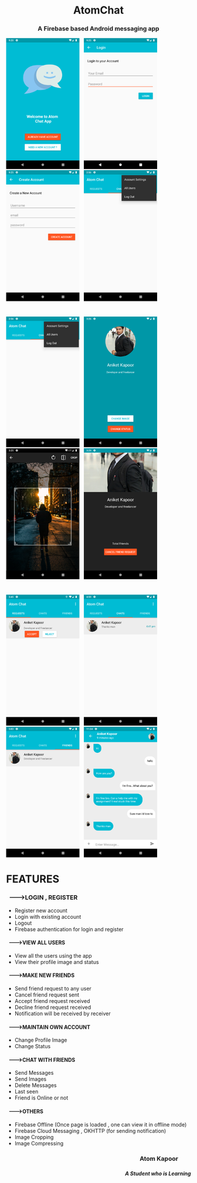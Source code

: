 # <h1 align = "center">AtomChat</h1>
### <h3 align= "center">A Firebase based Android messaging app</h1>
<img src="https://github.com/AtomKapoor/AtomChat/blob/master/Screenshots/Screenshot_1588348259.png" width="200"> &nbsp; 
<img src="https://github.com/AtomKapoor/AtomChat/blob/master/Screenshots/Screenshot_1588348514.png" width="200"> &nbsp; 
<img src="https://github.com/AtomKapoor/AtomChat/blob/master/Screenshots/Screenshot_1588348528.png" width="200"> &nbsp; 
<img src="https://github.com/AtomKapoor/AtomChat/blob/master/Screenshots/Screenshot_1589448385.png" width="200"> 
#
<img src="https://github.com/AtomKapoor/AtomChat/blob/master/Screenshots/Screenshot_1589448385.png" width="200"> &nbsp; 
<img src="https://github.com/AtomKapoor/AtomChat/blob/master/Screenshots/Screenshot_1589277404.png" width="200"> &nbsp;
<img src="https://github.com/AtomKapoor/AtomChat/blob/master/Screenshots/Screenshot_1589277337.png" width="200"> &nbsp;
<img src="https://github.com/AtomKapoor/AtomChat/blob/master/Screenshots/Screenshot_1589277600.png" width="200"> &nbsp; 
#
<img src="https://github.com/AtomKapoor/AtomChat/blob/master/Screenshots/Screenshot_1589364935.png" width="200"> &nbsp; 
<img src="https://github.com/AtomKapoor/AtomChat/blob/master/Screenshots/Screenshot_1589369384.png" width="200"> &nbsp; 
<img src="https://github.com/AtomKapoor/AtomChat/blob/master/Screenshots/Screenshot_1589369601.png" width="200"> &nbsp;
<img src="https://github.com/AtomKapoor/AtomChat/blob/master/Screenshots/Screenshot_1589304864.png" width="200">
#
#
# FEATURES

### &nbsp;  --->LOGIN , REGISTER
* Register new account
* Login with existing account
* Logout
* Firebase authentication for login and register

#### &nbsp; --->VIEW ALL USERS
* View all the users using the app
* View their profile image and status

#### &nbsp; --->MAKE NEW FRIENDS
* Send friend request to any user
* Cancel friend request sent
* Accept friend request received
* Decline friend request received
* Notification will be received by receiver

#### &nbsp; --->MAINTAIN OWN ACCOUNT
* Change Profile Image
* Change Status

#### &nbsp; --->CHAT WITH FRIENDS
* Send Messages
* Send Images
* Delete Messages
* Last seen 
* Friend is Online or not

#### &nbsp; --->OTHERS
* Firebase Offline (Once page is loaded , one can view it in offline mode)
* Firebase Cloud Messaging , OKHTTP (for sending notification)
* Image Cropping 
* Image Compressing

### <h3 align="right">Atom Kapoor &nbsp;&nbsp;&nbsp;&nbsp;&nbsp;&nbsp;&nbsp;&nbsp;</h3>
### <h5 align="right">A Student who is Learning </h5>
